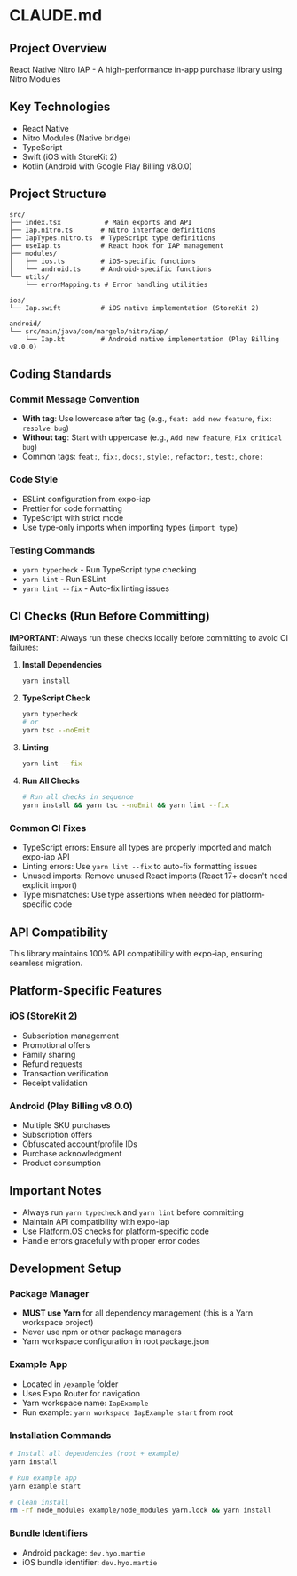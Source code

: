 # CLAUDE.md

## Project Overview

React Native Nitro IAP - A high-performance in-app purchase library using Nitro Modules

## Key Technologies

- React Native
- Nitro Modules (Native bridge)
- TypeScript
- Swift (iOS with StoreKit 2)
- Kotlin (Android with Google Play Billing v8.0.0)

## Project Structure

```
src/
├── index.tsx           # Main exports and API
├── Iap.nitro.ts       # Nitro interface definitions
├── IapTypes.nitro.ts  # TypeScript type definitions
├── useIap.ts          # React hook for IAP management
├── modules/
│   ├── ios.ts         # iOS-specific functions
│   └── android.ts     # Android-specific functions
└── utils/
    └── errorMapping.ts # Error handling utilities

ios/
└── Iap.swift          # iOS native implementation (StoreKit 2)

android/
└── src/main/java/com/margelo/nitro/iap/
    └── Iap.kt         # Android native implementation (Play Billing v8.0.0)
```

## Coding Standards

### Commit Message Convention

- **With tag**: Use lowercase after tag (e.g., `feat: add new feature`, `fix: resolve bug`)
- **Without tag**: Start with uppercase (e.g., `Add new feature`, `Fix critical bug`)
- Common tags: `feat:`, `fix:`, `docs:`, `style:`, `refactor:`, `test:`, `chore:`

### Code Style

- ESLint configuration from expo-iap
- Prettier for code formatting
- TypeScript with strict mode
- Use type-only imports when importing types (`import type`)

### Testing Commands

- `yarn typecheck` - Run TypeScript type checking
- `yarn lint` - Run ESLint
- `yarn lint --fix` - Auto-fix linting issues

## CI Checks (Run Before Committing)

**IMPORTANT**: Always run these checks locally before committing to avoid CI failures:

1. **Install Dependencies**

   ```bash
   yarn install
   ```

2. **TypeScript Check**

   ```bash
   yarn typecheck
   # or
   yarn tsc --noEmit
   ```

3. **Linting**

   ```bash
   yarn lint --fix
   ```

4. **Run All Checks**
   ```bash
   # Run all checks in sequence
   yarn install && yarn tsc --noEmit && yarn lint --fix
   ```

### Common CI Fixes

- TypeScript errors: Ensure all types are properly imported and match expo-iap API
- Linting errors: Use `yarn lint --fix` to auto-fix formatting issues
- Unused imports: Remove unused React imports (React 17+ doesn't need explicit import)
- Type mismatches: Use type assertions when needed for platform-specific code

## API Compatibility

This library maintains 100% API compatibility with expo-iap, ensuring seamless migration.

## Platform-Specific Features

### iOS (StoreKit 2)

- Subscription management
- Promotional offers
- Family sharing
- Refund requests
- Transaction verification
- Receipt validation

### Android (Play Billing v8.0.0)

- Multiple SKU purchases
- Subscription offers
- Obfuscated account/profile IDs
- Purchase acknowledgment
- Product consumption

## Important Notes

- Always run `yarn typecheck` and `yarn lint` before committing
- Maintain API compatibility with expo-iap
- Use Platform.OS checks for platform-specific code
- Handle errors gracefully with proper error codes

## Development Setup

### Package Manager

- **MUST use Yarn** for all dependency management (this is a Yarn workspace project)
- Never use npm or other package managers
- Yarn workspace configuration in root package.json

### Example App

- Located in `/example` folder
- Uses Expo Router for navigation
- Yarn workspace name: `IapExample`
- Run example: `yarn workspace IapExample start` from root

### Installation Commands

```bash
# Install all dependencies (root + example)
yarn install

# Run example app
yarn example start

# Clean install
rm -rf node_modules example/node_modules yarn.lock && yarn install
```

### Bundle Identifiers

- Android package: `dev.hyo.martie`
- iOS bundle identifier: `dev.hyo.martie`
